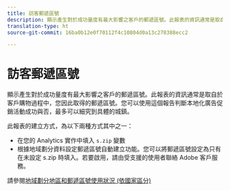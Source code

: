 ```yaml
---
title: 訪客郵遞區號
description: 顯示產生對於成功量度有最大影響之客戶的郵遞區號。此報表的資訊通常是取自於客戶購物過程中，您因此取得的郵遞區號。您可以使用這個報告判斷本地化廣告促銷活動成功與否，最多可以細究到具體的城鎮。
translation-type: ht
source-git-commit: 16ba0b12e0f70112f4c10804d0a13c278388ecc2

---
```



# 訪客郵遞區號

顯示產生對於成功量度有最大影響之客戶的郵遞區號。此報表的資訊通常是取自於客戶購物過程中，您因此取得的郵遞區號。您可以使用這個報告判斷本地化廣告促銷活動成功與否，最多可以細究到具體的城鎮。

此報表的建立方式，為以下兩種方式其中之一：

* 在您的 Analytics 實作中填入 `s.zip` 變數
* 根據地域劃分資料設定郵遞區號自動建立功能。您可以將郵遞區號設定為只有在未設定 s.zip 時填入。若要啟用，請由受支援的使用者聯絡 Adobe 客戶服務。

請參閱[地域劃分地區和郵遞區號使用狀況 (依國家區分)](reports-geosegmentation-reference.md)
